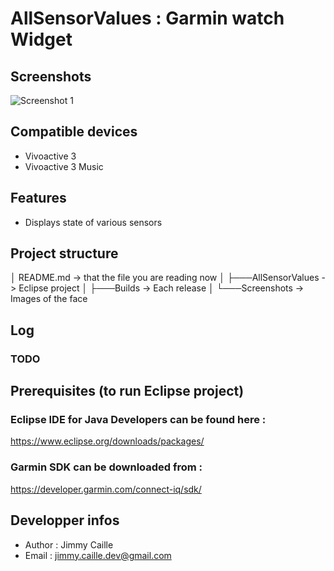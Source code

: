# AllSensorValues : Garmin watch Widget

## Screenshots
![Screenshot 1](https://raw.githubusercontent.com/jimmycaille/AllSensorValues/master/Screenshots/AnalogEdge_2.png "Screenshot 1")

## Compatible devices
* Vivoactive 3
* Vivoactive 3 Music

## Features
* Displays state of various sensors

## Project structure
│   README.md       -> that the file you are reading now
│
├───AllSensorValues -> Eclipse project
│
├───Builds          -> Each release
│
└───Screenshots     -> Images of the face

## Log
### TODO

## Prerequisites (to run Eclipse project)
### Eclipse IDE for Java Developers can be found here :
https://www.eclipse.org/downloads/packages/
### Garmin SDK can be downloaded from :
https://developer.garmin.com/connect-iq/sdk/

## Developper infos
- Author : Jimmy Caille
- Email  : jimmy.caille.dev@gmail.com
